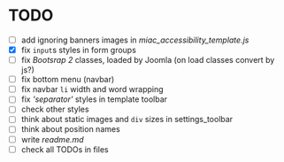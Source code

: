 TODO
====

- [ ] add ignoring banners images in _miac_accessibility_template.js_
- [x] fix `input`s styles in form groups
- [ ] fix _Bootsrap 2_ classes, loaded by Joomla (on load classes convert by js?)
- [ ] fix bottom menu (navbar)
- [ ] fix navbar `li` width and word wrapping
- [ ] fix _'separator'_ styles in template toolbar
- [ ] check other styles
- [ ] think about static images and `div` sizes in settings_toolbar
- [ ] think about position names
- [ ] write _readme.md_
- [ ] check all TODOs in files
